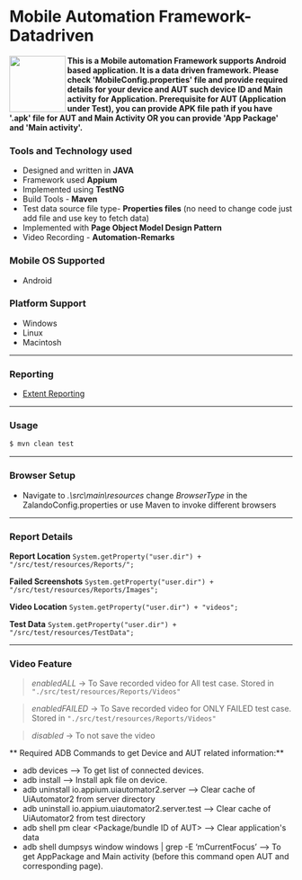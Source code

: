 # Mobile Automation Framework-Datadriven

[<img src="https://avatars3.githubusercontent.com/u/3221291?v=3&s=200" align="left" width="100">](http://appium.io)



**This is a Mobile automation Framework supports Android based application. It is a data driven framework. Please check 'MobileConfig.properties' file and provide required details for your device and AUT such device ID and Main activity for Application. Prerequisite for AUT (Application under Test), you can provide APK file path if you have '.apk' file for AUT and Main Activity OR you can provide 'App Package' and 'Main activity'.**

### Tools and Technology used
 - Designed and written in **JAVA**
 - Framework used **Appium**
 - Implemented using **TestNG**
 - Build Tools - **Maven**
 - Test data source file type- **Properties files** (no need to change code just add file and use key to fetch data)
 - Implemented with  **Page Object Model Design Pattern**
 - Video Recording - **Automation-Remarks**

### Mobile OS Supported
 - Android

### Platform Support
 - Windows
 - Linux
 - Macintosh

---
### Reporting
 - [Extent Reporting](http://extentreports.com/)
 
---
### Usage
```sh
$ mvn clean test
```
---
### Browser Setup
 - Navigate to *.\src\main\resources* change *BrowserType* in the ZalandoConfig.properties
 or use Maven to invoke different browsers
---

### Report Details

**Report Location** `System.getProperty("user.dir") + "/src/test/resources/Reports/";`

**Failed Screenshots** `System.getProperty("user.dir") + "/src/test/resources/Reports/Images";`

**Video Location** `System.getProperty("user.dir") + "videos";`

**Test Data** `System.getProperty("user.dir") + "/src/test/resources/TestData";`

---


### Video Feature
 > _enabledALL_ -> To Save recorded video for All test case. Stored in `"./src/test/resources/Reports/Videos"`
 
 > _enabledFAILED_ -> To Save recorded video for ONLY FAILED test case. Stored in  `"./src/test/resources/Reports/Videos"`
 
 > _disabled_ -> To not save the video
 
 ** Required ADB Commands to get Device and AUT related information:**
 - adb devices --> To get list of connected devices.
 - adb install <path to apk>  --> Install apk file on device.
 - adb uninstall io.appium.uiautomator2.server --> Clear cache of UiAutomator2  from server directory
 - adb uninstall io.appium.uiautomator2.server.test --> Clear cache of UiAutomator2  from test directory
 - adb shell pm clear <Package/bundle ID of AUT> --> Clear application's data
 - adb shell dumpsys window windows | grep -E ‘mCurrentFocus’ --> To get AppPackage and Main activity (before this command open AUT and corresponding page).
